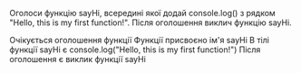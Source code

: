 Оголоси функцію sayHi, всередині якої додай console.log() з рядком "Hello, this is my first function!". Після оголошення виклич функцію sayHi.

Очікується оголошення функції
Функції присвоєно ім'я sayHi
В тілі функції sayHi є console.log("Hello, this is my first function!")
Після оголошення є виклик функції sayHi
